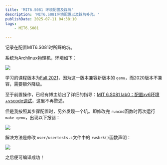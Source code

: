 ```yaml
---
title: 'MIT6.S081 环境配置及踩坑'
description: 'MIT6.S081环境配置以及踩坑补充。'
publishDate: 2025-07-11 04:38:10
tags:
    - MIT6.S081

---
```




记录在配置MIT6.S081时所踩的坑。


系统为Archlinux物理机，环境如下：
 
![](/images/MIT6.S081/Setting/1.png)

学习的课程版本为[Fall 2021](https://pdos.csail.mit.edu/6.828/2021/schedule.html)，因为这一版本兼容新版本的 `qemu`，而2020版本不兼容，需要额外降级。



至于前置操作，已经有博主给出了详细的指导：[MIT 6.S081 lab0：配置xv6环境+vscode调试](https://acmicpc.top/2024/02/08/MIT-6.S081-lab0-%E9%85%8D%E7%8E%AF%E5%A2%83/#%E9%85%8D%E7%BD%AEVScode%E5%92%8Cclangd)，这里不再赘述。

但是我按照其步骤配置时，另外发现一个坑。即修改完 `runcmd`函数时再次运行 `make qemu`，出现以下报错：

![](/images/MIT6.S081/Setting/2.png)



解决方法是修改 `user/usertests.c`文件中的 `rwsbrk()`函数声明：

![](/images/MIT6.S081/Setting/3.png)

之后便可编译成功！
